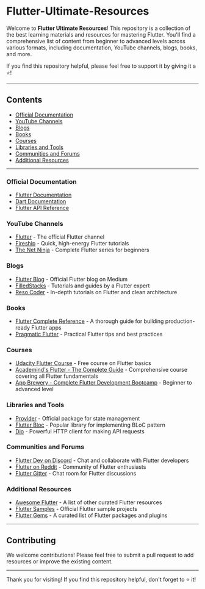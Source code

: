# Flutter-Ultimate-Resources
Welcome to **Flutter Ultimate Resources**! This repository is a collection of the best learning materials and resources for mastering Flutter. You'll find a comprehensive list of content from beginner to advanced levels across various formats, including documentation, YouTube channels, blogs, books, and more.

If you find this repository helpful, please feel free to support it by giving it a ⭐!

---
## Contents
- [Official Documentation](#official-documentation)
- [YouTube Channels](#youtube-channels)
- [Blogs](#blogs)
- [Books](#books)
- [Courses](#courses)
- [Libraries and Tools](#libraries-and-tools)
- [Communities and Forums](#communities-and-forums)
- [Additional Resources](#additional-resources)
---

### Official Documentation
- [Flutter Documentation](https://flutter.dev/docs)
- [Dart Documentation](https://dart.dev/guides)
- [Flutter API Reference](https://api.flutter.dev/)

### YouTube Channels
- [Flutter](https://www.youtube.com/flutterdev) - The official Flutter channel
- [Fireship](https://www.youtube.com/c/Fireship) - Quick, high-energy Flutter tutorials
- [The Net Ninja](https://www.youtube.com/c/TheNetNinja) - Complete Flutter series for beginners

### Blogs
- [Flutter Blog](https://medium.com/flutter) - Official Flutter blog on Medium
- [FilledStacks](https://www.filledstacks.com/) - Tutorials and guides by a Flutter expert
- [Reso Coder](https://resocoder.com/) - In-depth tutorials on Flutter and clean architecture

### Books
- [Flutter Complete Reference](https://www.amazon.com/Flutter-Complete-Reference) - A thorough guide for building production-ready Flutter apps
- [Pragmatic Flutter](https://www.amazon.com/Pragmatic-Flutter) - Practical Flutter tips and best practices

### Courses
- [Udacity Flutter Course](https://www.udacity.com/course/build-native-mobile-apps-with-flutter--ud905) - Free course on Flutter basics
- [Academind's Flutter - The Complete Guide](https://academind.com) - Comprehensive course covering all Flutter fundamentals
- [App Brewery - Complete Flutter Development Bootcamp](https://www.udemy.com/course/flutter-bootcamp-with-dart/) - Beginner to advanced level

### Libraries and Tools
- [Provider](https://pub.dev/packages/provider) - Official package for state management
- [Flutter Bloc](https://bloclibrary.dev/#/) - Popular library for implementing BLoC pattern
- [Dio](https://pub.dev/packages/dio) - Powerful HTTP client for making API requests

### Communities and Forums
- [Flutter Dev on Discord](https://discord.com/invite/flutter) - Chat and collaborate with Flutter developers
- [Flutter on Reddit](https://www.reddit.com/r/FlutterDev/) - Community of Flutter enthusiasts
- [Flutter Gitter](https://gitter.im/flutter/flutter) - Chat room for Flutter discussions

### Additional Resources
- [Awesome Flutter](https://github.com/Solido/awesome-flutter) - A list of other curated Flutter resources
- [Flutter Samples](https://github.com/flutter/samples) - Official Flutter sample projects
- [Flutter Gems](https://fluttergems.dev/) - A curated list of Flutter packages and plugins

---

## Contributing
We welcome contributions! Please feel free to submit a pull request to add resources or improve the existing content.

---

Thank you for visiting! If you find this repository helpful, don't forget to ⭐ it!
